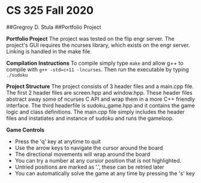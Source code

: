 # CS 325 Fall 2020
##Gregroy D. Stula
##Portfolio Project

**Portfolio Project**
The project was tested on the flip engr server.
The project's GUI requires the ncurses library, which exists on the engr server. Linking is handled in the make file.

**Compilation Instructions**
To compile simply type `make` and allow g++ to compile with `g++ -std=c+11 -lncurses`.
Then run the executable by typing `./sudoku`

**Project Structure**
The project consists of 3 header files and a main.cpp file.
The first 2 header files are screen.hpp and window.hpp.
These header files abstract away some of ncurses C API and wrap them in a more C++ friendly interface.
The third headerfile is sudoku_game.hpp and it contains the game logic and class definitions.
The main.cpp file simply includes the header files and instatiates and instance of sudoku and runs the gameloop.

**Game Controls**
- Press the 'q' key at anytime to quit
- Use the arrow keys to navigate the cursor around the board
- The directional movements will wrap around the board
- You can try a number at any cursior position that is not highlighted.
- Untried positions are marked as '.', these can be retried later
- You can automatically solve the game at any time by pressing the 's' key
